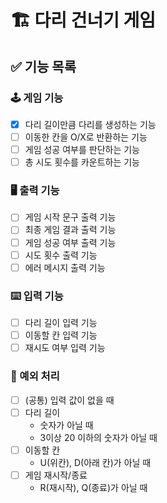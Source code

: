 # 🏗 다리 건너기 게임

## ✅ 기능 목록

### 🕹 게임 기능
- [X] 다리 길이만큼 다리를 생성하는 기능
- [ ] 이동한 칸을 O/X로 반환하는 기능
- [ ] 게임 성공 여부를 판단하는 기능
- [ ] 총 시도 횟수를 카운트하는 기능

### 🖥 출력 기능
- [ ] 게임 시작 문구 출력 기능
- [ ] 최종 게임 결과 출력 기능
- [ ] 게임 성공 여부 출력 기능
- [ ] 시도 횟수 출력 기능
- [ ] 에러 메시지 출력 기능

### ⌨️ 입력 기능
- [ ] 다리 길이 입력 기능
- [ ] 이동할 칸 입력 기능
- [ ] 재시도 여부 입력 기능

### 🚫 예외 처리
- [ ] (공통) 입력 값이 없을 때
- [ ] 다리 길이 
  - 숫자가 아닐 때
  - 3이상 20 이하의 숫자가 아닐 때
- [ ] 이동할 칸
  - U(위칸), D(아래 칸)가 아닐 때
- [ ] 게임 재시작/종료
  - R(재시작), Q(종료)가 아닐 때
